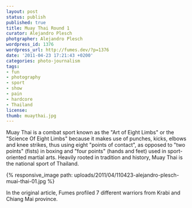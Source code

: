```yaml
---
layout: post
status: publish
published: true
title: Muay Thai Round 1
curator: Alejandro Plesch
photgrapher: Alejandro Plesch
wordpress_id: 1376
wordpress_url: http://fumes.dev/?p=1376
date: '2011-04-23 17:21:43 +0200'
categories: photo-journalism
tags:
- fun
- photography
- sport
- show
- pain
- hardcore
- Thailand
license:
thumb: muaythai.jpg
---
```


Muay Thai is a combat sport known as the "Art of Eight Limbs" or the "Science Of Eight Limbs" because it makes use of punches, kicks, elbows and knee strikes, thus using eight "points of contact", as opposed to "two points" (fists) in boxing and "four points" (hands and feet) used in sport-oriented martial arts. Heavily rooted in tradition and history, Muay Thai is the national sport of Thailand.   
 
{% responsive_image path: uploads/2011/04/110423-alejandro-plesch-muai-thai-01.jpg %}
 
In the original article, Fumes profiled 7 different warriors from Krabi and Chiang Mai province. 
